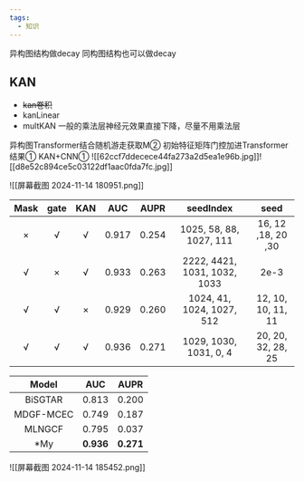 ```yaml
---
tags:
  - 知识
---
```

异构图结构做decay
同构图结构也可以做decay

## KAN
- ~~kan卷积~~
- kanLinear
- multKAN
	一般的乘法层神经元效果直接下降，尽量不用乘法层


异构图Transformer结合随机游走获取M②
初始特征矩阵门控加进Transformer结果①
KAN+CNN①
![[62ccf7ddecece44fa273a2d5ea1e96b.jpg]]![[d8e52c894ce5c03122df1aac0fda7fc.jpg]]


![[屏幕截图 2024-11-14 180951.png]]

| Mask | gate | KAN |  AUC  | AUPR  |          seedIndex           |        seed        |
| :--: | :--: | :-: | :---: | :---: | :--------------------------: | :----------------: |
|  ×   |  √   |  √  | 0.917 | 0.254 |   1025, 58, 88, 1027, 111    | 16, 12 ,18, 20 ,30 |
|  √   |  ×   |  √  | 0.933 | 0.263 | 2222, 4421, 1031, 1032, 1033 |        2e-3        |
|  √   |  √   |  ×  | 0.929 | 0.260 |  1024, 41, 1024, 1027, 512   | 12, 10, 10, 11, 11 |
|  √   |  √   |  √  | 0.936 | 0.271 |    1029, 1030, 1031, 0, 4    | 20, 20, 32, 28, 25 |

|   Model   |    AUC    |   AUPR    |
| :-------: | :-------: | :-------: |
|  BiSGTAR  |   0.813   |   0.200   |
| MDGF-MCEC |   0.749   |   0.187   |
|  MLNGCF   |   0.795   |   0.037   |
|    *My    | **0.936** | **0.271** |

![[屏幕截图 2024-11-14 185452.png]]